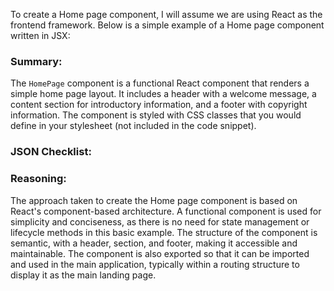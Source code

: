 To create a Home page component, I will assume we are using React as the frontend framework. Below is a simple example of a Home page component written in JSX:


### Summary:

The `HomePage` component is a functional React component that renders a simple home page layout. It includes a header with a welcome message, a content section for introductory information, and a footer with copyright information. The component is styled with CSS classes that you would define in your stylesheet (not included in the code snippet).

### JSON Checklist:


### Reasoning:

The approach taken to create the Home page component is based on React's component-based architecture. A functional component is used for simplicity and conciseness, as there is no need for state management or lifecycle methods in this basic example. The structure of the component is semantic, with a header, section, and footer, making it accessible and maintainable. The component is also exported so that it can be imported and used in the main application, typically within a routing structure to display it as the main landing page.